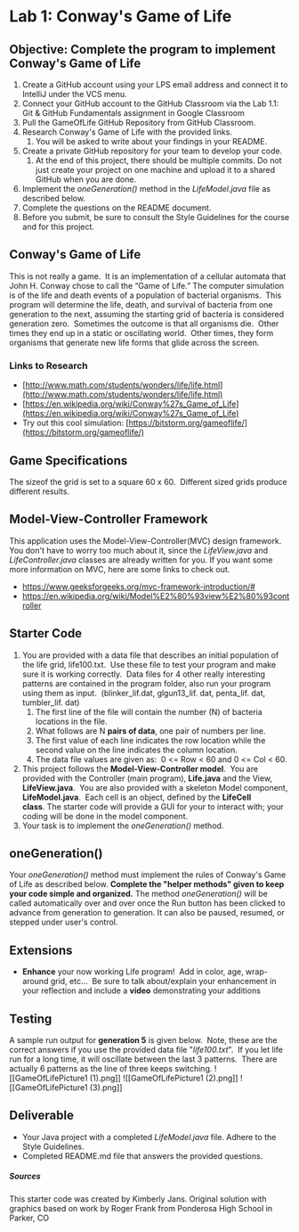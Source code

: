 # Lab 1: Conway's Game of Life
## Objective: Complete the program to implement Conway's Game of Life
1. Create a GitHub account using your LPS email address and connect it to IntelliJ under the VCS menu. 
2. Connect your GitHub account to the GitHub Classroom via the Lab 1.1: Git & GitHub Fundamentals assignment in Google Classroom
3. Pull the GameOfLife GitHub Repository from GitHub Classroom.
4. Research Conway's Game of Life with the provided links.
	1. You will be asked to write about your findings in your README.
5. Create a private GitHub repository for your team to develop your code.
	1. At the end of this project, there should be multiple commits. Do not just create your project on one machine and upload it to a shared GitHub when you are done.
6. Implement the *oneGeneration()* method in the *LifeModel.java* file as described below. 
7. Complete the questions on the README document.
8. Before you submit, be sure to consult the Style Guidelines for the course and for this project. 

## Conway's Game of Life
This is not really a game.  It is an implementation of a cellular automata that John H. Conway chose to call the “Game of Life.” The computer simulation is of the life and death events of a population of bacterial organisms.  This program will determine the life, death, and survival of bacteria from one generation to the next, assuming the starting grid of bacteria is considered generation zero.  Sometimes the outcome is that all organisms die.  Other times they end up in a static or oscillating world.  Other times, they form organisms that generate new life forms that glide across the screen. 
### Links to Research
- [http://www.math.com/students/wonders/life/life.html](http://www.math.com/students/wonders/life/life.html)
- [https://en.wikipedia.org/wiki/Conway%27s_Game_of_Life](https://en.wikipedia.org/wiki/Conway%27s_Game_of_Life)
- Try out this cool simulation: [https://bitstorm.org/gameoflife/](https://bitstorm.org/gameoflife/)

## Game Specifications
The sizeof the grid is set to a square 60 x 60.  Different sized grids produce different results.

## Model-View-Controller Framework
This application uses the Model-View-Controller(MVC) design framework. You don't have to worry too much about it, since the *LifeView.java* and *LifeController.java* classes are already written for you. If you want some more information on MVC, here are some links to check out.
- https://www.geeksforgeeks.org/mvc-framework-introduction/#
- https://en.wikipedia.org/wiki/Model%E2%80%93view%E2%80%93controller

## Starter Code
1. You are provided with a data file that describes an initial population of the life grid, life100.txt.  Use these file to test your program and make sure it is working correctly.  Data files for 4 other really interesting patterns are contained in the program folder, also run your program using them as input.  (blinker_lif.dat, glgun13_lif. dat, penta_lif. dat, tumbler_lif. dat)
	1. The first line of the file will contain the number (N) of bacteria locations in the file.
	2. What follows are N **pairs of data**, one pair of numbers per line. 
	3. The first value of each line indicates the row location while the second value on the line indicates the column location. 
	4. The data file values are given as:  0 <= Row < 60 and 0 <= Col < 60.
2. This project follows the **Model-View-Controller model**.  You are provided with the Controller (main program), **Life.java** and the View, **LifeView.java**.  You are also provided with a skeleton Model component, **LifeModel.java**.  Each cell is an object, defined by the **LifeCell class**. The starter code will provide a GUI for your to interact with; your coding will be done in the model component.
3. Your task is to implement the *oneGeneration()* method.

## oneGeneration()
Your *oneGeneration()* method must implement the rules of Conway's Game of Life as described below. **Complete the "helper methods" given to keep your code simple and organized.** The method *oneGeneration()* will be called automatically over and over once the Run button has been clicked to advance from generation to generation. It can also be paused, resumed, or stepped under user's control.

## Extensions
- **Enhance** your now working Life program!  Add in color, age, wrap-around grid, etc…  Be sure to talk about/explain your enhancement in your reflection and include a **video** demonstrating your additions

## Testing
A sample run output for **generation 5** is given below.  Note, these are the correct answers if you use the provided data file "_life100.txt_".  If you let life run for a long time, it will oscillate between the last 3 patterns.  There are actually 6 patterns as the line of three keeps switching.
![[GameOfLifePicture1 (1).png]] ![[GameOfLifePicture1 (2).png]] ![[GameOfLifePicture1 (3).png]]

## Deliverable
- Your Java project with a completed *LifeModel.java* file. Adhere to the Style Guidelines.
- Completed README.md file that answers the provided questions.

##### Sources
This starter code was created by Kimberly Jans. Original solution with graphics based on work by Roger Frank from Ponderosa High School in Parker, CO
